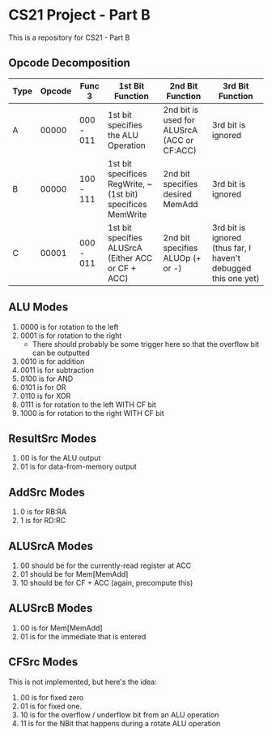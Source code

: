 # CS21 Project - Part B
This is a repository for CS21 - Part B

## Opcode Decomposition

| Type | Opcode | Func 3 | 1st Bit Function | 2nd Bit Function | 3rd Bit Function |
| --- | --- | --- | --- | --- | --- |
| A | 00000 | 000 - 011 | 1st bit specifies the ALU Operation | 2nd bit is used for ALUSrcA (ACC or CF:ACC) | 3rd bit is ignored |
| B | 00000 | 100 - 111 | 1st bit specifices RegWrite, ~(1st bit) specifices MemWrite | 2nd bit specifies desired MemAdd | 3rd bit is ignored |
| C | 00001 | 000 - 011 | 1st bit specifies ALUSrcA (Either ACC or CF + ACC) | 2nd bit specifies ALUOp (+ or -) | 3rd bit is ignored (thus far, I haven't debugged this one yet) |

## ALU Modes

1. 0000 is for rotation to the left
2. 0001 is for rotation to the right
   * There should probably be some trigger here so that the overflow bit can be outputted
3. 0010 is for addition
4. 0011 is for subtraction
5. 0100 is for AND
6. 0101 is for OR
7. 0110 is for XOR
8. 0111 is for rotation to the left WITH CF bit
9. 1000 is for rotation to the right WITH CF bit

## ResultSrc Modes

1. 00 is for the ALU output
2. 01 is for data-from-memory output

## AddSrc Modes

1. 0 is for RB:RA
2. 1 is for RD:RC

## ALUSrcA Modes

1. 00 should be for the currently-read register at ACC
2. 01 should be for Mem[MemAdd]
3. 10 should be for CF + ACC (again, precompute this)

## ALUSrcB Modes

1. 00 is for Mem[MemAdd]
2. 01 is for the immediate that is entered

## CFSrc Modes

This is not implemented, but here's the idea:

1. 00 is for fixed zero
2. 01 is for fixed one.
3. 10 is for the overflow / underflow bit from an ALU operation
4. 11 is for the NBit that happens during a rotate ALU operation
